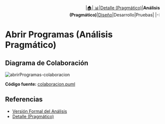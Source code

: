 <div align=right>
 
|[🏠️](../../../README.md)|[ 📊](https://raw.githubusercontent.com/mmasias/pySigHor/main/images/RUP/99-seguimiento/diagrama-contexto-administrador.svg)|[Detalle (Pragmático)](../../../00-casos-uso/02-detalle/abrirProgramas/README.md)|**Análisis (Pragmático)**|[Diseño](../../../../RUP/02-diseno/casos-uso/abrirProgramas/README.md)|Desarrollo|Pruebas|
|-:
</div>

# Abrir Programas (Análisis Pragmático)

## Diagrama de Colaboración

![abrirProgramas-colaboracion](../../../../../images/RUP/01-analisis/casos-uso/abrirProgramas/colaboracion.svg)

**Código fuente:** [colaboracion.puml](../../../../RUP/01-analisis/casos-uso/abrirProgramas/colaboracion.puml)

## Referencias

- [Versión Formal del Análisis](../../../../RUP/01-analisis/casos-uso/abrirProgramas/README.md)
- [Detalle (Pragmático)](../../../00-casos-uso/02-detalle/abrirProgramas/README.md)
